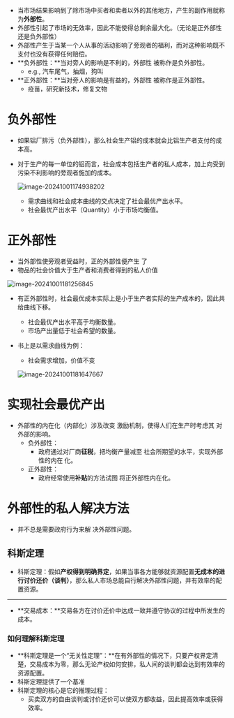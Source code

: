 - 当市场结果影响到了除市场中买者和卖者以外的其他地方，产生的副作用就称为**外部性**。
- 外部性引起了市场的无效率，因此不能使得总剩余最大化。（无论是正外部性还是负外部性）
- 外部性产生于当某一个人从事的活动影响了旁观者的福利，而对这种影响既不支付也没有获得任何赔偿。
- **负外部性：**当对旁人的影响是不利的，外部性 被称作是负外部性。
  - e.g., 汽车尾气，抽烟，狗叫
- **正外部性：**当对旁人的影响是有益的，外部性 被称作是正外部性。 
  - 疫苗，研究新技术，修复文物

# 负外部性

- 如果铝厂排污（负外部性），那么社会生产铝的成本就会比铝生产者支付的成本高。 

- 对于生产的每一单位的铝而言，社会成本包括生产者的私人成本，加上向受到污染不利影响的旁观者施加的成本。

  ![image-20241001174938202](imgs/09-%E5%A4%96%E9%83%A8%E6%80%A7/image-20241001174938202.png)

  - 需求曲线和社会成本曲线的交点决定了社会最优产出水平。
  - 社会最优产出水平（Quantity）小于市场均衡值。

# 正外部性

- 当外部性使旁观者受益时，正的外部性便产生 了 
- 物品的社会价值大于生产者和消费者得到的私人价值

![image-20241001181256845](imgs/09-%E5%A4%96%E9%83%A8%E6%80%A7/image-20241001181256845.png)

- 有正外部性时，社会最优成本实际上是小于生产者实际的生产成本的，因此共给曲线下移。

  - 社会最优产出水平高于均衡数量。
  - 市场产出量低于社会希望的数量。

- 书上是以需求曲线为例：

  - 社会需求增加，价值不变

  ![image-20241001181647667](imgs/09-%E5%A4%96%E9%83%A8%E6%80%A7/image-20241001181647667.png)

# 实现社会最优产出

- 外部性的内在化（内部化）涉及改变 激励机制，使得人们在生产时考虑其 对外部的影响。
  - 负外部性：
    - 政府通过对厂商**征税**，把均衡产量减至 社会所期望的水平，实现外部性的内在 化。
  - 正外部性：
    - 政府经常使用**补贴**的方法试图 将正外部性内在化。

# 外部性的私人解决方法

- 并不总是需要政府行为来解 决外部性问题。

## 科斯定理

- 科斯定理：假如**产权得到明确界定**，如果当事各方能够就资源配置**无成本的进行讨价还价（谈判）**，那么私人市场总能自行解决外部性问题，并有效率的配置资源。

---

- **交易成本：**交易各方在讨价还价中达成一致并遵守协议的过程中所发生的成本。

### 如何理解科斯定理

- **科斯定理是一个“无关性定理”：**在有外部性的情况下，只要产权界定清楚，交易成本为零，那么无论产权如何安排，私人间的谈判都会达到有效率的资源配置。
- 科斯定理提供了一个基准
- 科斯定理的核心是它的推理过程：
  - 买卖双方的自由谈判或讨价还价可以使双方都收益，因此提高效率或获得效率。